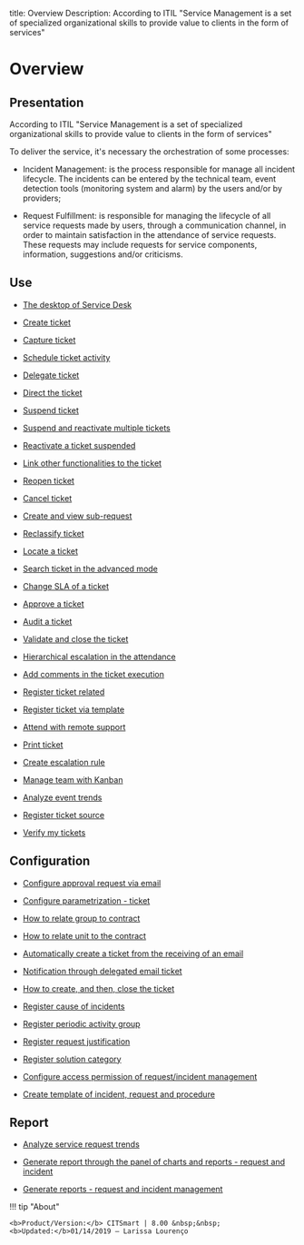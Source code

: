 title: Overview 
Description: According to ITIL "Service Management is a set of specialized organizational skills to provide value to clients in the form of services"
# Overview

Presentation
----------------

According to ITIL "Service Management is a set of specialized organizational
skills to provide value to clients in the form of services"

To deliver the service, it's necessary the orchestration of some processes:

-   Incident Management: is the process responsible for manage all incident
    lifecycle. The incidents can be entered by the technical team, event
    detection tools (monitoring system and alarm) by the users and/or by
    providers;

-   Request Fulfillment: is responsible for managing the lifecycle of all
    service requests made by users, through a communication channel, in order to
    maintain satisfaction in the attendance of service requests. These requests
    may include requests for service components, information, suggestions and/or
    criticisms.

Use
-------

- [The desktop of Service Desk](/en-us/citsmart-platform-8/processes/tickets/use/desktop-of-service-desk.html)

- [Create ticket](/en-us/citsmart-platform-8/processes/tickets/use/create-ticket.html)

- [Capture ticket](/en-us/citsmart-platform-8/processes/tickets/use/capture-ticket.html)

- [Schedule ticket activity](/en-us/citsmart-platform-8/processes/tickets/use/schedule-ticket-activity.html)

- [Delegate ticket](/en-us/citsmart-platform-8/processes/tickets/use/delegate-ticket.html)

- [Direct the ticket](/en-us/citsmart-platform-8/processes/tickets/use/direct-the-ticket.html)

- [Suspend ticket](/en-us/citsmart-platform-8/processes/tickets/use/suspend-ticket.html)

- [Suspend and reactivate multiple tickets](/en-us/citsmart-platform-8/processes/tickets/use/suspend-and-reactivate-tickets.html)

- [Reactivate a ticket suspended](/en-us/citsmart-platform-8/processes/tickets/use/reactivate-a-ticket-suspended.html)

- [Link other functionalities to the ticket](/en-us/citsmart-platform-8/processes/tickets/use/link-other-functionalities-to-the-ticket.html)

- [Reopen ticket](/en-us/citsmart-platform-8/processes/tickets/use/reopen-ticket.html)

- [Cancel ticket](/en-us/citsmart-platform-8/processes/tickets/use/cancel-ticket.html)

- [Create and view sub-request](/en-us/citsmart-platform-8/processes/tickets/use/create-and-view-sub-request.html)

- [Reclassify ticket](/en-us/citsmart-platform-8/processes/tickets/use/reclassify-ticket.html)

- [Locate a ticket](/en-us/citsmart-platform-8/processes/tickets/use/locate-a-ticket.html)

- [Search ticket in the advanced mode](/en-us/citsmart-platform-8/processes/tickets/use/search-ticket-in-the-advanced-mode.html)

- [Change SLA of a ticket](/en-us/citsmart-platform-8/processes/tickets/use/change-SLA-of-a-ticket.html)

- [Approve a ticket](/en-us/citsmart-platform-8/processes/tickets/use/approve-a-ticket.html)

- [Audit a ticket](/en-us/citsmart-platform-8/processes/tickets/use/audit-a-ticket.html)

- [Validate and close the ticket](/en-us/citsmart-platform-8/processes/tickets/use/validate-ticket.html)

- [Hierarchical escalation in the attendance](/en-us/citsmart-platform-8/processes/tickets/use/hierarchical-escalation-in-the-attendance.html)

- [Add comments in the ticket execution](/en-us/citsmart-platform-8/processes/tickets/use/register-ticket-occurrences.html)

- [Register ticket related](/en-us/citsmart-platform-8/processes/tickets/use/register-ticket-related.html)

- [Register ticket via template](/en-us/citsmart-platform-8/processes/tickets/use/register-ticket-via-template.html)

- [Attend with remote support](/en-us/citsmart-platform-8/processes/tickets/use/attend-with-remote-support.html)

- [Print ticket](/en-us/citsmart-platform-8/processes/tickets/use/print-ticket.html)

- [Create escalation rule](/en-us/citsmart-platform-8/processes/tickets/use/create-escalation-rule.html)

- [Manage team with Kanban](/en-us/citsmart-platform-8/processes/tickets/use/manage-a-ticket-with-Kanban.html)

- [Analyze event trends](/en-us/citsmart-platform-8/processes/tickets/use/analyze-event-trends.html)

- [Register ticket source](/en-us/citsmart-platform-8/processes/tickets/use/register-ticket-source.html)

- [Verify my tickets](/en-us/citsmart-platform-8/processes/tickets/use/verify-my-tickets.html)

Configuration
-----------------

- [Configure approval request via email](/en-us/citsmart-platform-8/processes/tickets/configuration/approve-request-via-email.html)

- [Configure parametrization - ticket](/en-us/citsmart-platform-8/platform-administration/parameters-list/configure-parametrization-ticket.html)

- [How to relate group to contract](/en-us/citsmart-platform-8/processes/tickets/configuration/relate-group-to-contract.html)

- [How to relate unit to the contract](/en-us/citsmart-platform-8/processes/tickets/configuration/relate-unit-to-contract.html)

- [Automatically create a ticket from the receiving of an email](/en-us/citsmart-platform-8/processes/tickets/configuration/create-ticket-receiving-email.html#automatically-create-a-ticket-from-the-receiving-of-an-email)

- [Notification through delegated email ticket](/en-us/citsmart-platform-8/processes/tickets/configuration/notification-delegated-email-ticket.html)

- [How to create, and then, close the ticket](/en-us/citsmart-platform-8/processes/tickets/configuration/create-then-close-ticket.html)

- [Register cause of incidents](/en-us/citsmart-platform-8/processes/portfolio-and-catalog/configuration/register-cause-incidents.html)

- [Register periodic activity group](/en-us/citsmart-platform-8/additional-features/automation-of-operation/configuration/periodic-activity-group.html)

- [Register request justification](/en-us/citsmart-platform-8/processes/portfolio-and-catalog/configuration/register-request-justification.html)

- [Register solution category](/en-us/citsmart-platform-8/processes/portfolio-and-catalog/configuration/register-solution-category.html)

- [Configure access permission of request/incident management](/en-us/citsmart-platform-8/processes/tickets/configuration/access-ticket-management.html)

- [Create template of incident, request and procedure](/en-us/citsmart-platform-8/processes/tickets/configuration/create-template-of-ticket.html)

Report
----------

- [Analyze service request trends](/en-us/citsmart-platform-8/processes/tickets/use/analyse-service-request-trends.html)

- [Generate report through the panel of charts and reports - request and incident](/en-us/citsmart-platform-8/processes/tickets/use/generate-report-through-the-panel-of-charts.html)

- [Generate reports -  request and incident management](/en-us/citsmart-platform-8/processes/tickets/use/generate-reports-tickets.html)

!!! tip "About"

    <b>Product/Version:</b> CITSmart | 8.00 &nbsp;&nbsp;
    <b>Updated:</b>01/14/2019 – Larissa Lourenço
